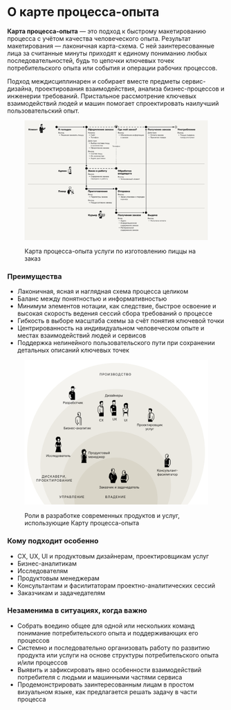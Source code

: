 # О карте процесса-опыта

**Карта процесса-опыта** — это подход к быстрому макетированию процесса с учётом качества человеческого опыта. Результат макетирования — лаконичная карта-схема. С ней заинтересованные лица за считанные минуты приходят к единому пониманию любых последовательностей, будь то цепочки ключевых точек потребительского опыта или события и операции рабочих процессов.&#x20;

Подход междисциплинарен и собирает вместе предметы сервис-дизайна, проектирования взаимодействия, анализа бизнес-процессов и инженерии требований. Пристальное рассмотрение ключевых взаимодействий людей и машин помогает спроектировать наилучший пользовательский опыт.

<figure><img src=".gitbook/assets/i-08.svg" alt=""><figcaption><p>Карта процесса-опыта услуги по изготовлению пиццы на заказ</p></figcaption></figure>

### Преимущества

* Лаконичная, ясная и наглядная схема процесса целиком
* Баланс между понятностью и информативностью
* Минимум элементов нотации, как следствие, быстрое освоение и высокая скорость ведения сессий сбора требований о процессе
* Гибкость в выборе масштаба схемы за счёт понятия ключевой точки
* Центрированность на индивидуальном человеческом опыте и местах взаимодействий людей и сервисов
* Поддержка нелинейного пользовательского пути при сохранении детальных описаний ключевых точек



<figure><img src=".gitbook/assets/xpm-roles-scheme.png" alt="" width="563"><figcaption><p>Роли в разработке современных продуктов и услуг, использующие Карту процесса-опыта</p></figcaption></figure>

### Кому подходит особенно <a href="#user-content-elements" id="user-content-elements"></a>

* CX, UX, UI и продуктовым дизайнерам, проектировщикам услуг
* Бизнес-аналитикам
* Исследователям
* Продуктовым менеджерам
* Консультантам и фасилитаторам проектно-аналитических сессий
* Заказчикам и задачедателям

### Незаменима в ситуациях, когда важно

* Собрать воедино общее для одной или нескольких команд понимание потребительского опыта и поддерживающих его процессов
* Системно и последовательно организовать работу по развитию продукта или услуги на основе структуры потребительского опыта и/или процессов
* Выявить и зафиксировать явно особенности взаимодействий потребителя с людьми и машинными частями сервиса
* Продемонстрировать заинтересованным лицам в простом визуальном языке, как предлагается решать задачу в части процесса
